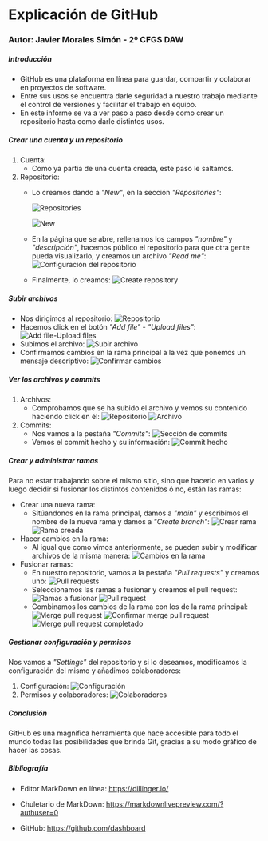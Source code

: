 # Explicación de GitHub
### Autor: Javier Morales Simón - 2º CFGS DAW
##### Introducción
* GitHub es una plataforma en línea para guardar, compartir y colaborar en proyectos de software.
* Entre sus usos se encuentra darle seguridad a nuestro trabajo mediante el control de versiones y facilitar el trabajo en equipo.
* En este informe se va a ver paso a paso desde como crear un repositorio hasta como darle distintos usos.

##### Crear una cuenta y un repositorio
1. Cuenta:
    * Como ya partía de una cuenta creada, este paso le saltamos.
2. Repositorio:
    * Lo creamos dando a _"New"_, en la sección _"Repositories"_:

      ![Repositories](https://github.com/JavierMoralesSimon/githubMarkdown/blob/main/capturas/1.2.1.png)

      ![New](https://github.com/JavierMoralesSimon/githubMarkdown/blob/main/capturas/1.2.2.png)
    
   * En la página que se abre, rellenamos los campos _"nombre"_ y _"descripción"_, hacemos público el repositorio para que otra gente pueda visualizarlo, y creamos un archivo _"Read me"_:
![Configuración del repositorio](https://github.com/JavierMoralesSimon/githubMarkdown/blob/main/capturas/1.2.3.png)
    * Finalmente, lo creamos:
![Create repository](https://github.com/JavierMoralesSimon/githubMarkdown/blob/main/capturas/1.2.4.png)

##### Subir archivos
* Nos dirigimos al repositorio:
![Repositorio](https://github.com/JavierMoralesSimon/githubMarkdown/blob/main/capturas/2.1.png)
* Hacemos click en el botón _"Add file"_ - _"Upload files"_:
![Add file-Upload files](https://github.com/JavierMoralesSimon/githubMarkdown/blob/main/capturas/2.2.png)
* Subimos el archivo:
![Subir archivo](https://github.com/JavierMoralesSimon/githubMarkdown/blob/main/capturas/2.3.png)
* Confirmamos cambios en la rama principal a la vez que ponemos un mensaje descriptivo:
![Confirmar cambios](https://github.com/JavierMoralesSimon/githubMarkdown/blob/main/capturas/2.4.png)
##### Ver los archivos y commits
1. Archivos:
    * Comprobamos que se ha subido el archivo y vemos su contenido haciendo click en él:
![Repositorio](https://github.com/JavierMoralesSimon/githubMarkdown/blob/main/capturas/3.1.1.png)
![Archivo](https://github.com/JavierMoralesSimon/githubMarkdown/blob/main/capturas/3.1.2.png)
2. Commits:
    * Nos vamos a la pestaña _"Commits"_:
![Sección de commits](https://github.com/JavierMoralesSimon/githubMarkdown/blob/main/capturas/3.2.1.png)
    * Vemos el commit hecho y su información:
![Commit hecho](https://github.com/JavierMoralesSimon/githubMarkdown/blob/main/capturas/3.2.2.png)
##### Crear y administrar ramas
Para no estar trabajando sobre el mismo sitio, sino que hacerlo en varios y luego decidir si fusionar los distintos contenidos ó no, están las ramas:
* Crear una nueva rama:
    * Sitúandonos en la rama principal, damos a _"main"_ y escribimos el nombre de la nueva rama y damos a _"Create branch"_:
![Crear rama](https://github.com/JavierMoralesSimon/githubMarkdown/blob/main/capturas/4.1.1.png)
![Rama creada](https://github.com/JavierMoralesSimon/githubMarkdown/blob/main/capturas/4.1.2.png)
* Hacer cambios en la rama:
    * Al igual que como vimos anteriormente, se pueden subir y modificar archivos de la misma manera:
![Cambios en la rama](https://github.com/JavierMoralesSimon/githubMarkdown/blob/main/capturas/4.2.png)
* Fusionar ramas:
    * En nuestro repositorio, vamos a la pestaña _"Pull requests"_ y creamos uno:
![Pull requests](https://github.com/JavierMoralesSimon/githubMarkdown/blob/main/capturas/4.3.1.png)
    * Seleccionamos las ramas a fusionar y creamos el pull request:
![Ramas a fusionar](https://github.com/JavierMoralesSimon/githubMarkdown/blob/main/capturas/4.3.2.png)
![Pull request](https://github.com/JavierMoralesSimon/githubMarkdown/blob/main/capturas/4.3.3.png)
    * Combinamos los cambios de la rama con los de la rama principal:
![Merge pull request](https://github.com/JavierMoralesSimon/githubMarkdown/blob/main/capturas/4.3.4.png)
![Confirmar merge pull request](https://github.com/JavierMoralesSimon/githubMarkdown/blob/main/capturas/4.3.5.png)
![Merge pull request completado](https://github.com/JavierMoralesSimon/githubMarkdown/blob/main/capturas/4.3.6.png)
##### Gestionar configuración y permisos
Nos vamos a _"Settings"_ del repositorio y si lo deseamos, modificamos la configuración del mismo y añadimos colaboradores:
1. Configuración:
![Configuración](https://github.com/JavierMoralesSimon/githubMarkdown/blob/main/capturas/5.1.png)
2. Permisos y colaboradores:
![Colaboradores](https://github.com/JavierMoralesSimon/githubMarkdown/blob/main/capturas/5.2.png)
##### Conclusión
GitHub es una magnífica herramienta que hace accesible para todo el mundo todas las posibilidades que brinda Git, gracias a su modo gráfico de hacer las cosas.
##### Bibliografía
* Editor MarkDown en línea: https://dillinger.io/
* Chuletario de MarkDown: https://markdownlivepreview.com/?authuser=0

* GitHub: https://github.com/dashboard



